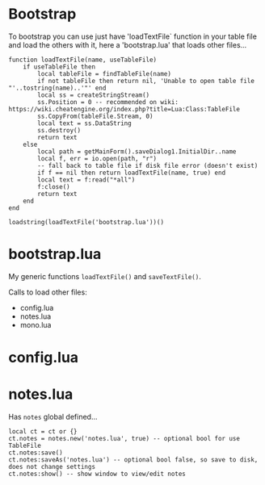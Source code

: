 # Bootstrap

To bootstrap you can use just have 'loadTextFile` function in your
table file and load the others with it, here a 'bootstrap.lua'
that loads other files...

    function loadTextFile(name, useTableFile)
        if useTableFile then
            local tableFile = findTableFile(name)
            if not tableFile then return nil, 'Unable to open table file "'..tostring(name)..'"' end
            local ss = createStringStream()
            ss.Position = 0 -- recommended on wiki: https://wiki.cheatengine.org/index.php?title=Lua:Class:TableFile
            ss.CopyFrom(tableFile.Stream, 0)
            local text = ss.DataString
            ss.destroy()
            return text
        else
            local path = getMainForm().saveDialog1.InitialDir..name
            local f, err = io.open(path, "r")
            -- fall back to table file if disk file error (doesn't exist)
            if f == nil then return loadTextFile(name, true) end
            local text = f:read("*all")
            f:close()
            return text
        end
    end

    loadstring(loadTextFile('bootstrap.lua'))()

# bootstrap.lua

My generic functions `loadTextFile()` and `saveTextFile()`.

Calls to load other files:

* config.lua
* notes.lua
* mono.lua

# config.lua

# notes.lua

Has `notes` global defined...

    local ct = ct or {}
    ct.notes = notes.new('notes.lua', true) -- optional bool for use TableFile
    ct.notes:save()
    ct.notes:saveAs('notes.lua') -- optional bool false, so save to disk, does not change settings
    ct.notes:show() -- show window to view/edit notes
